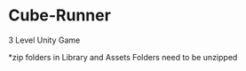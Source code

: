 # Cube-Runner
3 Level Unity Game





*zip folders in Library and Assets Folders need to be unzipped

